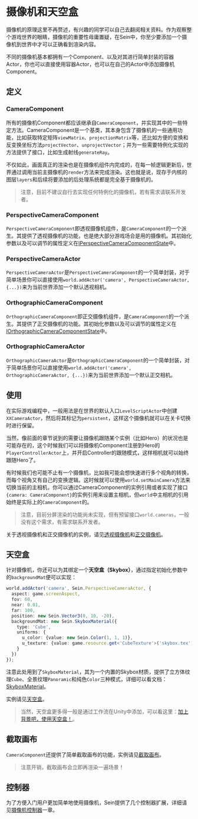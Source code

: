 # 摄像机和天空盒

摄像机的原理这里不再赘述，有兴趣的同学可以自己去翻阅相关资料。作为观察整个游戏世界的眼睛，摄像机的重要性毋庸置疑，在Sein中，你至少要添加一个摄像机到世界中才可以正确看到渲染内容。  

不同的摄像机基本都拥有一个Component、以及对其进行简单封装的容器Actor，你也可以直接使用容器Actor，也可以在自己的Actor中添加摄像机Component。

## 定义

### CameraComponent

所有的摄像机Component都应该继承自`CameraComponent`，并实现其中的一些特定方法。CameraComponent是一个基类，其本身包含了摄像机的一些通用功能，比如获取特定矩阵`viewMatrix`、`projectionMatrix`等，还比如方便的变换和反变换坐标方法`projectVector`、`unprojectVector`；并为一些需要特例化实现的方法提供了接口，比如生成射线`generateRay`。  

不仅如此，画面真正的渲染也是在摄像机组件内完成的，在每一帧逻辑更新后，世界通过调用当前主摄像机的`render`方法来完成渲染。这也就是说，现存于内核的图层`layers`和后续将要添加的后处理系统都是完全基于摄像机的。  

>注意，目前不建议自行去实现任何特例化的摄像机，若有需求请联系开发者。

### PerspectiveCameraComponent

`PerspectiveCameraComponent`即透视摄像机组件，是`CameraComponent`的一个派生。其提供了透视摄像机的功能，也是绝大部分游戏场合是用的摄像机。其初始化参数以及可以调节的属性定义在[IPerspectiveCameraComponentState](../../document/interfaces/iperspectivecameracomponentstate)中。

### PerspectiveCameraActor

`PerspectiveCameraActor`是`PerspectiveCameraComponent`的一个简单封装，对于简单场景你可以直接使用`world.addActor('camera', PerspectiveCameraActor, {...})`来为当前世界添加一个默认透视相机。

### OrthographicCameraComponent

`OrthographicCameraComponent`即正交摄像机组件，是`CameraComponent`的一个派生。其提供了正交摄像机的功能。其初始化参数以及可以调节的属性定义在[IOrthographicCameraComponentState](../../document/interfaces/iorthographiccameracomponentstate)中。

### OrthographicCameraActor

`OrthographicCameraActor`是`OrthographicCameraComponent`的一个简单封装，对于简单场景你可以直接使用`world.addActor('camera', OrthographicCameraActor, {...})`来为当前世界添加一个默认正交相机。

## 使用

在实际游戏编程中，一般用法是在世界的默认入口`LevelScriptActor`中创建`XXCameraActor`，然后将其标记为`persistent`，这样这个摄像机就可以在关卡切换时进行保留。  

当然，像前面的章节说到的需要让摄像机跟随某个实例（比如Hero）的状况也是可能存在的，这个时候我们可以将摄像机Component注册到Hero的`PlayerControllerActor`上，并开启Controller的跟随模式，这样相机就可以始终跟随Hero了。  

有时候我们也可能不止有一个摄像机，比如我可能会想快速进行多个视角的转换，而每个视角又有自己的变换逻辑。这时候就可以使用`world.setMainCamera`方法来切换当前的主相机，你可以通过CameraComponent的实例引用或者实现了接口`{camera: CameraComponent}`的实例引用来设置主相机，但`world`中主相机的引用始终是实际上的`CameraComponent`的。

>注意，目前分屏渲染的功能尚未实现，但有预留接口`world.cameras`，一般没有这个需求，有需求联系开发者。

关于透视摄像机和正交摄像机的实例，请见[透视摄像机](../../example/camera/perspective-camera)和[正交摄像机](../../example/camera/perspective-camera)。

## 天空盒

针对摄像机，你还可以为其绑定一个**天空盒（Skybox）**，通过指定初始化参数中的`backgroundMat`便可以实现：

```ts
world.addActor('camera', Sein.PerspectiveCameraActor, {
  aspect: game.screenAspect,
  fov: 60,
  near: 0.01,
  far: 100,
  position: new Sein.Vector3(0, 10, -20),
  backgroundMat: new Sein.SkyboxMaterial({
    type: 'Cube',
    uniforms: {
      u_color: {value: new Sein.Color(1, 1, 1)},
      u_texture: {value: game.resource.get<'CubeTexture'>('skybox.tex')}
    }
  })
});
```

注意此处用到了`SkyboxMaterial`，其为一个内置的Skybox材质，提供了立方体纹理`Cube`、全景纹理`Panoramic`和纯色`Color`三种模式，详细可以看文档：[SkyboxMaterial](../../document/classes/skyboxmaterial)。

实例请见[天空盒](../../example/camera/skybox)。

>当然，天空盒更多得一般是通过工作流在Unity中添加，可以看这里：[加上背景吧，使用天空盒！](../../tutorial/artist/skybox)。

## 截取画布

`CameraComponent`还提供了简单截取画布的功能，实例请见[截取画布](../../example/camera/capture-screen)。

>注意开销，截取画布会立即再渲染一遍场景！

## 控制器

为了方便入门用户更加简单地使用摄像机，Sein提供了几个控制器扩展，详细请见[摄像机控制器](../../extension/camera-controls)一章。
